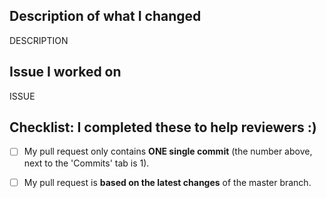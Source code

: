 <!--- Add a pull request title above in this format -->
<!--- real example: 'AC-204 Applying MVP Model' -->
<!--- 'AC-JiraIssueNumber JiraIssueTitle' -->

## Description of what I changed
<!--- Describe your changes in detail -->
<!--- It can simply be your commit message, which you must have -->
DESCRIPTION

## Issue I worked on
<!--- This project only accepts pull requests related to open issues -->
<!--- Want a new feature or change? Discuss it in an issue first -->
<!--- Found a bug? Point us to the issue/or create one so we can reproduce it -->
<!--- Just add the issue number at the end: -->
ISSUE

## Checklist: I completed these to help reviewers :)
<!--- Put an `x` in the box if you did the task -->
<!--- If you forgot a task please follow the instructions below -->
- [ ] My pull request only contains **ONE single commit**
(the number above, next to the 'Commits' tab is 1).
<!--- No? -> [read here](https://wiki.openmrs.org/display/docs/Pull+Request+Tips) on how to squash multiple commits into one -->

- [ ] My pull request is **based on the latest changes** of the master branch.
<!--- No? Unsure? -> execute command `git pull --rebase upstream master` -->
